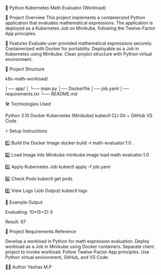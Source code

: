 🧮 Python Kubernetes Math Evaluator (Workload)

📌 Project Overview
This project implements a containerized Python application that evaluates mathematical expressions.
The application is deployed as a Kubernetes Job on Minikube, following the Twelve-Factor App principles.

🚀 Features
Evaluate user-provided mathematical expressions securely.
Containerized with Docker for portability.
Deployable as a Job in Kubernetes using Minikube.
Clean project structure with Python virtual environment.


📂 Project Structure

k8s-math-workload/

│── app/
│ └── main.py
│── Dockerfile
│── job.yaml
│── requirements.txt
└── README.md


🛠️ Technologies Used

Python 3.10
Docker
Kubernetes (Minikube)
kubectl CLI
Git + GitHub
VS Code


⚡ Setup Instructions

1️⃣ Build the Docker Image
docker build -t math-evaluator:1.0 .

2️⃣ Load Image into Minikube
minikube image load math-evaluator:1.0

3️⃣ Apply Kubernetes Job
kubectl apply -f job.yaml

4️⃣ Check Pods
kubectl get pods

5️⃣ View Logs (Job Output)
kubectl logs <pod-name>

📖 Example Output

Evaluating: 10*(5+2)-3

Result: 67


📌 Project Requirements Reference

Develop a workload in Python for math expression evaluation.
Deploy workload as a Job in Minikube using Docker containers.
Separate client project to invoke workload.
Follow Twelve-Factor App principles.
Use Python virtual environment, GitHub, and VS Code.


👨‍💻 Author
Yashas M.P
